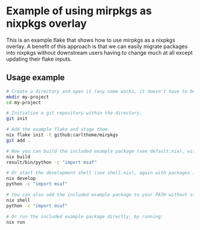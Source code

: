 # Example of using mirpkgs as nixpkgs overlay

This is an example flake that shows how to use mirpkgs as a nixpkgs overlay. A benefit of this approach is that we can easily migrate packages into nixpkgs without downstream users having to change much at all except updating their flake inputs.

## Usage example

```sh
# Create a directory and open it (any name works, it doesn't have to be "my-project").
mkdir my-project
cd my-project

# Initialize a git repository within the directory.
git init

# Add the example flake and stage them.
nix flake init -t github:carlthome/mirpkgs
git add .

# Now you can build the included example package (see default.nix), with packages in mirpkgs available via nixpkgs.
nix build
result/bin/python -c "import msaf"

# Or start the development shell (see shell.nix), again with packages in mirpkgs available via nixpkgs.
nix develop
python -c "import msaf"

# You can also add the included example package to your PATH without starting it, by running:
nix shell
python -c "import msaf"

# Or run the included example package directly, by running:
nix run
```
